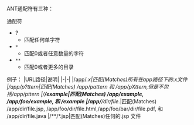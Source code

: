 ANT通配符有三种：

通配符

- ?
  - 匹配任何单字符
- `*`
  - 匹配0或者任意数量的字符
- `**`
  - 匹配0或者更多的目录



例子：
|URL路径|说明|
|-|-|
|/app/*.x|匹配(Matches)所有在app路径下的.x文件
|/app/p?ttern|匹配(Matches) /app/pattern 和 /app/pXttern,但是不包括/app/pttern
|/**/example|匹配(Matches) /app/example, /app/foo/example, 和 /example
|/app/**/dir/file.*|匹配(Matches) /app/dir/file.jsp, /app/foo/dir/file.html,/app/foo/bar/dir/file.pdf, 和 /app/dir/file.java
|/**/*.jsp|匹配(Matches)任何的.jsp 文件